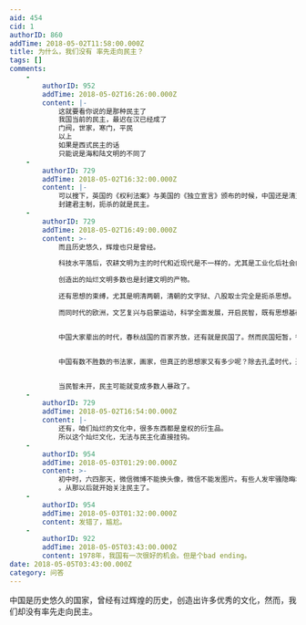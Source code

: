 ```yaml
---
aid: 454
cid: 1
authorID: 860
addTime: 2018-05-02T11:58:00.000Z
title: 为什么，我们没有 率先走向民主？
tags: []
comments:
    -
        authorID: 952
        addTime: 2018-05-02T16:26:00.000Z
        content: |-
            这就要看你说的是那种民主了  
            我国当前的民主，最迟在汉已经成了  
            门阀，世家，寒门，平民  
            以上  
            如果是西式民主的话  
            只能说是海和陆文明的不同了
    -
        authorID: 729
        addTime: 2018-05-02T16:32:00.000Z
        content: |-
            可以搜下，英国的《权利法案》与美国的《独立宣言》颁布的时候，中国还是清王朝。  
            封建君主制，扼杀的就是民主。
    -
        authorID: 729
        addTime: 2018-05-02T16:49:00.000Z
        content: >-
            而且历史悠久，辉煌也只是曾经。  

            科技水平落后，农耕文明为主的时代和近现代是不一样的，尤其是工业化后社会的结构转型。  

            创造出的灿烂文明多数也是封建文明的产物。  

            还有思想的束缚，尤其是明清两朝，清朝的文字狱、八股取士完全是扼杀思想。  

            而同时代的欧洲，文艺复兴与启蒙运动，科学全面发展，开启民智，既有思想基础，也有群众基础，所以民主化也是必然来临的。


            中国大家辈出的时代，春秋战国的百家齐放，还有就是民国了。然而民国短暂，很快就是日本侵华，然后就是party上台，接下来就是大跃进，WG，把民主化的前提——民智，给闷死在摇篮里了。


            中国有数不胜数的书法家，画家，但真正的思想家又有多少呢？除去孔孟时代，近现代有几个思想家呢？思想被束缚，言论都被管控，只许唱赞歌。更不可能有思想家了。


            当民智未开，民主可能就变成多数人暴政了。
    -
        authorID: 729
        addTime: 2018-05-02T16:54:00.000Z
        content: |-
            还有，咱们灿烂的文化中，很多东西都是皇权的衍生品。  
            所以这个灿烂文化，无法与民主化直接挂钩。
    -
        authorID: 954
        addTime: 2018-05-03T01:29:00.000Z
        content: >-
            初中时，六四那天，微信微博不能换头像，微信不能发图片。有些人发牢骚隐晦地说了几句，我很想知道究竟是什么，随后翻墙
            。从那以后就开始关注民主了。
    -
        authorID: 954
        addTime: 2018-05-03T01:32:00.000Z
        content: 发错了，尴尬。
    -
        authorID: 922
        addTime: 2018-05-05T03:43:00.000Z
        content: 1978年，我国有一次很好的机会。但是个bad ending。
date: 2018-05-05T03:43:00.000Z
category: 问答
---
```


中国是历史悠久的国家，曾经有过辉煌的历史，创造出许多优秀的文化，然而，我们却没有率先走向民主。
